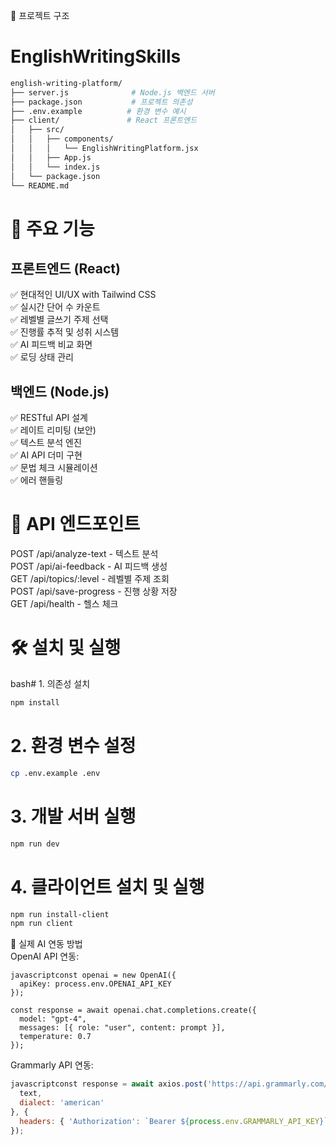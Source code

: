 📁 프로젝트 구조

# EnglishWritingSkills
~~~bash
english-writing-platform/
├── server.js              # Node.js 백엔드 서버
├── package.json           # 프로젝트 의존성
├── .env.example          # 환경 변수 예시
├── client/               # React 프론트엔드
│   ├── src/
│   │   ├── components/
│   │   │   └── EnglishWritingPlatform.jsx
│   │   ├── App.js
│   │   └── index.js
│   └── package.json
└── README.md
~~~

# 🚀 주요 기능
## 프론트엔드 (React)  

✅ 현대적인 UI/UX with Tailwind CSS  
✅ 실시간 단어 수 카운트  
✅ 레벨별 글쓰기 주제 선택  
✅ 진행률 추적 및 성취 시스템  
✅ AI 피드백 비교 화면  
✅ 로딩 상태 관리  

## 백엔드 (Node.js)  

✅ RESTful API 설계  
✅ 레이트 리미팅 (보안)  
✅ 텍스트 분석 엔진  
✅ AI API 더미 구현  
✅ 문법 체크 시뮬레이션  
✅ 에러 핸들링  

# 🔌 API 엔드포인트  

POST /api/analyze-text - 텍스트 분석  
POST /api/ai-feedback - AI 피드백 생성  
GET /api/topics/:level - 레벨별 주제 조회  
POST /api/save-progress - 진행 상황 저장  
GET /api/health - 헬스 체크  

# 🛠️ 설치 및 실행  
bash# 1. 의존성 설치  
~~~bash
npm install  
~~~

# 2. 환경 변수 설정  
~~~bash
cp .env.example .env
~~~

# 3. 개발 서버 실행  
~~~bash
npm run dev
~~~

# 4. 클라이언트 설치 및 실행  
~~~bash  
npm run install-client  
npm run client
~~~

🤖 실제 AI 연동 방법  
OpenAI API 연동:  
~~~javscript
javascriptconst openai = new OpenAI({ 
  apiKey: process.env.OPENAI_API_KEY 
});

const response = await openai.chat.completions.create({
  model: "gpt-4",
  messages: [{ role: "user", content: prompt }],
  temperature: 0.7
});
~~~  
Grammarly API 연동:  
~~~javascript  
javascriptconst response = await axios.post('https://api.grammarly.com/v1/check', {
  text,
  dialect: 'american'
}, {
  headers: { 'Authorization': `Bearer ${process.env.GRAMMARLY_API_KEY}` }
});
~~~
